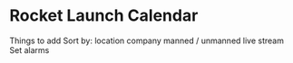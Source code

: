 # Rocket Launch Calendar
Things to add
	Sort by:
		location
		company
		manned / unmanned
		live stream
	Set alarms
